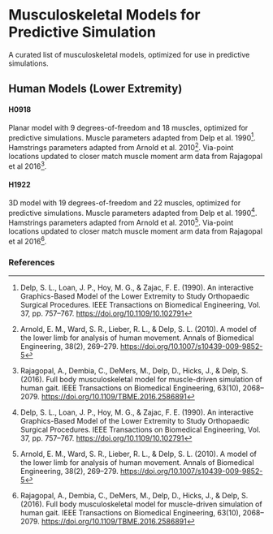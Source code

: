 # Musculoskeletal Models for Predictive Simulation

A curated list of musculoskeletal models, optimized for use in predictive simulations.

## Human Models (Lower Extremity)

#### H0918

Planar model with 9 degrees-of-freedom and 18 muscles, optimized for predictive simulations. Muscle parameters adapted from Delp et al. 1990[^Delp1990]. Hamstrings parameters adapted from Arnold et al. 2010[^Arnold2010]. Via-point locations updated to closer match muscle moment arm data from Rajagopal et al 2016[^Rajagopal2016].

#### H1922

3D model with 19 degrees-of-freedom and 22 muscles, optimized for predictive simulations. Muscle parameters adapted from Delp et al. 1990[^Delp1990]. Hamstrings parameters adapted from Arnold et al. 2010[^Arnold2010]. Via-point locations updated to closer match muscle moment arm data from Rajagopal et al 2016[^Rajagopal2016].

### References

[^Delp1990]: Delp, S. L., Loan, J. P., Hoy, M. G., & Zajac, F. E. (1990). An interactive Graphics-Based Model of the Lower Extremity to Study Orthopaedic Surgical Procedures. IEEE Transactions on Biomedical Engineering, Vol. 37, pp. 757–767. https://doi.org/10.1109/10.102791

[^Arnold2010]: Arnold, E. M., Ward, S. R., Lieber, R. L., & Delp, S. L. (2010). A model of the lower limb for analysis of human movement. Annals of Biomedical Engineering, 38(2), 269–279. https://doi.org/10.1007/s10439-009-9852-5

[^Rajagopal2016]: Rajagopal, A., Dembia, C., DeMers, M., Delp, D., Hicks, J., & Delp, S. (2016). Full body musculoskeletal model for muscle-driven simulation of human gait. IEEE Transactions on Biomedical Engineering, 63(10), 2068–2079. https://doi.org/10.1109/TBME.2016.2586891
